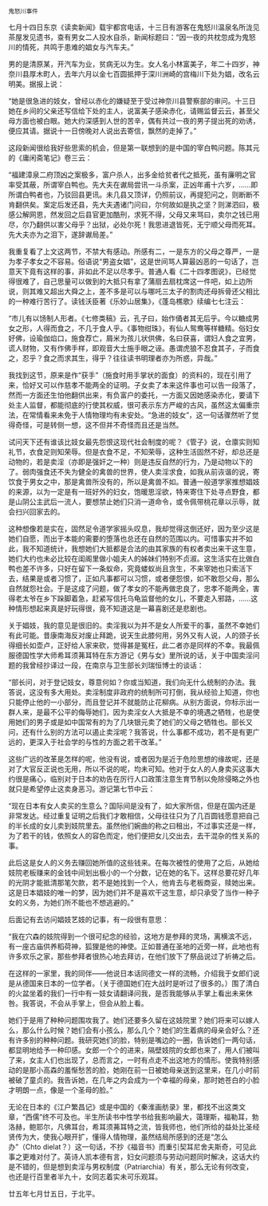     鬼怒川事件 

   七月十四日东京《读卖新闻》载宇都宫电话，十三日有游客在鬼怒川温泉名所泷见茶屋发见遗书，查有男女二人投水自杀，新闻标题曰：“因一夜的共枕忽成为鬼怒川的情死，共鸣于患难的娼女与汽车夫。”

   男的是清原某，开汽车为业，贫病无以为生。女人名小林富美子，年二十四岁，神奈川县厚木町人，去年六月以金七百圆抵押于深川洲崎的宫梅川下处为娼，改名云明美。据报上说：

   “她是很急进的妓女，曾经以赤化的嫌疑至于受过神奈川县警察部的审问。十三日她在乡间的父亲还写信给下处的主人，说富美子感染赤化，请赐监督云云，甚至父母方面也被白眼。她大约深感到人世的苦辛，偶有共过一夜的男子提出死的劝诱，便应其请。据说十一日傍晚对人说出去寄信，飘然的走掉了。”

   这段新闻很给我好些思索的机会，但是第一联想到的是中国的宰白鸭问题。陈其元的《庸闲斋笔记》卷三云：

   “福建漳泉二府顶凶之案极多，富户杀人，出多金给贫者代之抵死，虽有廉明之官率受其蔽，所谓宰白鸭也。先大夫在谳局尝讯一斗杀案，正凶年甫十六岁，……即所谓白鸭者也，乃驳回县更讯。未几县又顶详，仍照前议，再提犯问之，则断断不肯翻供矣。案定后发还县，先大夫遇诸门问曰，尔何故如是执之坚？则涕泗曰，极感公解网恩，然发回之后县官更加酷刑，求死不得，父母又来骂曰，卖尔之钱已用尽，尔乃翻供以害父母乎？出狱，必处尔死！我思进退皆死，无宁顺父母而死耳。先大夫亦为之泪下，遂辞谳局差。”

   我重复看了上文这两节，不禁大有感动。所感有二，一是东方的父母之尊严，一是为孝子孝女之不容易。俗语说“男盗女娼”，这是世间骂人算最凶恶的一句话了，岂意天下竟有这样的事，非如此不足以尽孝乎。普通人看《二十四孝图说》，已经觉得很难了，自己思量可以做到的大抵只有拿了蒲扇去扇枕席这一件吧，如上边所说，则其难又超出大舜之上，差不多是可以与哪吒三太子的割肉还母拆骨还父相比的一种难行苦行了。读钱沃臣著《乐妙山居集》，《蓬岛樵歌》续编七七注云：

   “市儿有以饧制人形者。《七修类稿》云，孔子曰，始作俑者其无后乎。今以糖成男女之形，人得而食之，不几于食人乎。《事物绀珠》，有仙人鸳鸯等样糖精。俗妇女好佛，设瑜伽焰口，施食荐亡，屑米为孩儿状供佛，名曰获喜，谓妇人食之宜男，谎人财物，又有作佛手样，即观音大士施手眼之诬。愚谓虎狼不忍食其子，子而食之，忍乎？食之而求其生，得乎？往往读书明理者亦为所惑，异哉。”

   我找到这节，原来是作“获手”（施食时用手掌状的面食）的资料的，现在引用了来，恰好又可以作慈孝不能两全的证明。子女卖了本来这件事也可以告一段落了，然而一方面还生怕他翻供出来，有负富户的委托，一方面又因她感染赤化，要请下处主人监督，都能彻底的行使其权威，很可表示东方严峻的古风，虽然这太偏重宗法，在常情看来未免于人情物理均有未安处。“急进的妓女”，这一句话骤然听了觉得奇怪，可是转侧一想，这不但并不奇怪而且还是当然。

   试问天下还有谁该比妓女最先怨恨这现代社会制度的呢？《管子》说，仓廪实则知礼节，衣食足则知荣辱。但是衣食不足，不知荣辱，这种生活固然不好，却总还是动物的，若是卖淫（亦即是强奸之一种）则是违反自然的行为，乃是动物以下的了。弱肉强食还不失为健全的禽兽的世界，使人卖淫求食，如我从前诙谐的说，寄饮食于男女之中，那是禽兽所没有的，所以是禽兽不如。普通一般道学家推想娼妓的来源，以为一定是有一班好外的妇女，饱暖思淫欲，特来寄住下处寻点野食，都是山阴公主武后一流人，要想禁止她们只消一道命令，或令佩带桃花章以示辱，就会扫兴回家去的。

   这种想像若是实在，固然足令道学家摇头叹息，我却觉得这倒还好，因为至少这是她们自愿，而出于本能的需要的堕落也总还在自然的范围以内。可惜事实并不如此，我不知道统计，我想她们大抵都是合法的由其家族的有权者卖出来干这生意，她们大约也未必比较在闺阁里做小姐夫人的姊妹们特别不贞淑。这生活实在比做白鸭也差不许多，只好在留下一条蚁命，究竟蝼蚁尚且贪生，不来宰她也只索活下去，结果是或者习惯了，正如凡事都可以习惯，或者便怨恨，如不敢怨父母，那么自然就怨社会。于是这成了问题，做了孝女的不能再做忠良了，忠孝不能两全，害得老太爷在乡下跺脚着急，赶紧写信托乌龟监督他的女儿，不要走入邪路，……这种情形想起来真是好玩得很，竟不知道这是一幕喜剧还是悲剧也。

   关于娼妓，我的意见是很旧的。卖淫我以为并不是女人所爱干的事，虽然不幸她们有此可能。昔康南海反对废止拜跪，说天生此膝何用，另外又有人说，人的颈子长得细长如壶卢，正好给人家来砍，觉得甚是冤枉，此二者亦是同样的不幸。我最佩服德国性学大师希耳须茀耳特在东方游记《男与女》里所说的话，关于中国卖淫问题的我曾经抄译过一段，在南京与卫生部长刘瑞恒博士的谈话：

   “部长问，对于登记妓女，尊意何如？你或当知道，我们向无什么统制的办法。我答说，这没有多大用处。卖淫制度非政府的统制所可打倒，我从经验上知道，你也只能停止他的一小部分，而且登记并不就能防止花柳病。从别方面说，你标示出一群人来，是最不公平的侮辱她们，因为卖淫女人大抵是不幸的境遇之牺牲，也是使用她们的男子或是如中国常有的为了几块银元卖了她们的父母之牺牲也。部长又问，还有什么别的方法可以遏止卖淫呢？我答说，什么事都不成功，若不是有更广远的，更深入于社会学的与性的方面之若干改革。”

   这些广远的改革是怎样的呢，他没有说，或者因为是近于危险思想的缘故呢，还是对了大官反正说也无用，所以不说的呢，均未可知。他对于女人的人身卖买这事大约很是痛心，临别对于日本的劝告在厉行人口政策注意生育节制以免除侵略之外也就只是希望停止这卖身恶习。游记第七节中云：

   “现在日本有女人卖买的生意么？国际间是没有了，如大家所信，但是在国内还是非常发达。经过重复证明之后我们才敢相信，父母往往只为了几百圆钱愿意把自己的半长成的女儿卖到妓院里去。虽然他们婉曲的称之曰租出，不过事实还是一样，为了若干的钱，依照女人的容色而定，他们便把女儿交出去，去干混杂的性关系的事。

   此后这是女人的义务去赚回她所值的这些钱来。在每次被性的使用了之后，从她给妓院老板赚来的金钱中间划出极小的一个分数，记在她的名下。这样总要花好几年的光阴才能抵清那笔欠款，若不是她找到一个人，他肯去与老板商妥，赎她出来。这是日本娼妓的唯一的梦，因为她们并不是喜欢干这生意，却只承受了当作一种子女的义务，为她们所不能也不想逃避的。”

   后面记有去访问娼妓艺妓的记事，有一段很有意思：

   “我在穴森的妓院得到一个很可纪念的经验，这地方是参拜的灵场，离横滨不远，有一座古庙供养稻荷神，狐狸是他的神使。正如普通在圣地的近旁一样，此地也有许多欢乐之家，那些参拜者很热心地去拜访，在他们放下了祭品说过了祈祷之后。

   在这样的一家里，我的同伴——他说日本话同德文一样的流畅，介绍我于女郎们说是从德国来日本的一位学者。（关于德国她们在大战时是听过了很多的。）围了清白的火盆坐着的我们一行中有一妓女请翻译问我，是否我能够从手掌上看出未来休咎。我答说，不会从手掌上，但会从脸上看。

   她们于是用了种种问题围攻我了。她们还要多久留在这妓院里？她们将来可以嫁人么，那么什么时候？她们会有小孩么，那么几个？她们的生着病的母亲会好么？还有许多别的种种问题。我研究她们的脸，特别是嘴边的一圈，告诉她们一两句话，都显明地给予一种印感。女郎一个个的进来，隔壁妓院的女郎也来了，用人们被叫了来，女主人们也出现了，总而言之，一时有点走不出这地方的情形。使我特别感动的是那小高森的羞惭愁苦的脸，她刚在前一日被她母亲送到这里来，在几小时前被破了童贞的。我告诉她，在几年之内会成为一个幸福的母亲，那时她苍白的小脸才明朗一点，像是一个圣母的脸。”

   无论在日本的《江户繁昌记》或是中国的《秦淮画舫录》里，都找不出这类文章，“西儒”终不可及也。半生所读书中性学书给我影响最大，蔼理斯，福勒耳，勃洛赫，鲍耶尔，凡佛耳台，希耳须茀耳特之流，皆我师也，他们所给的益处比圣经贤传为大，使我心眼开扩，懂得人情物理，虽然结局所感到的还是“怎么办”（Chto dielat？）这一句话，不抄《福音书》而重引契耳尼舍夫斯奇，可见此事之更难对付了。英诗人凯本德有言，妇女问题须与劳动问题同时解决，这话大约是不错的，但是想到卖淫与男权制度（Patriarchia）有关，那么无论有何改变，也还是行百里者半九十，女同志着实未可乐观耳。

   廿五年七月廿五日，于北平。

